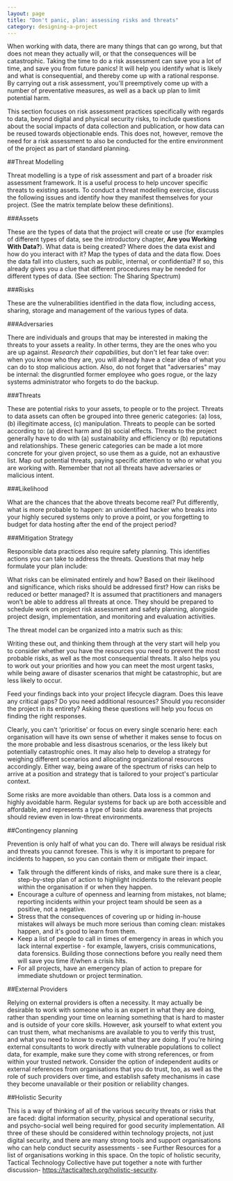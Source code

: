 ```yaml
---
layout: page
title: "Don't panic, plan: assessing risks and threats"
category: designing-a-project
---
```


When working with data, there are many things that can go wrong, but that does not mean they actually will, or that the consequences will be catastrophic. Taking the time to do a risk assessment can save you a lot of time, and save you from future panics! It will help you identify what is likely and what is consequential, and thereby come up with a rational response. By carrying out a risk assessment, you'll preemptively come up with a number of preventative measures, as well as a back up plan to limit potential harm.

This section focuses on risk assessment practices specifically with regards to data, beyond digital and physical security risks, to include questions about the social impacts of data collection and publication, or how data can be reused towards objectionable ends. This does not, however, remove the need for a risk assessment to also be conducted for the entire environment of the project as part of standard planning.

##Threat Modelling

Threat modelling is a type of risk assessment and part of a broader risk assessment framework. It is a useful process to help uncover specific threats to existing assets. To conduct a threat modelling exercise, discuss the following issues and identify how they manifest themselves for your project. (See the matrix template below these definitions).

###Assets

These are the types of data that the project will create or use (for examples of different types of data, see the introductory chapter, **Are you Working With Data?**). What data is being created? Where does the data exist and how do you interact with it? Map the types of data and the data flow. Does the data fall into clusters, such as public, internal, or confidential? If so, this already gives you a clue that different procedures may be needed for different types of data. (See section: The Sharing Spectrum)

###Risks

These are the vulnerabilities identified in the data flow, including access, sharing, storage and management of the various types of data.

###Adversaries

There are individuals and groups that may be interested in making the threats to your assets a reality. In other terms, they are the ones who you are up against. *Research their capabilities*, but don't let fear take over: when you know who they are, you will already have a clear idea of what you can do to stop malicious action. Also, do not forget that "adversaries" may be internal: the disgruntled former employee who goes rogue, or the lazy systems administrator who forgets to do the backup.

###Threats

These are potential risks to your assets, to people or to the project. Threats to data assets can often be grouped into three generic categories: (a) loss, (b) illegitimate access, (c) manipulation. Threats to people can be sorted according to: (a) direct harm and (b) social effects. Threats to the project generally have to do with (a) sustainability and efficiency or (b) reputations and relationships. These generic categories can be made a lot more concrete for your given project, so use them as a guide, not an exhaustive list. Map out potential threats, paying specific attention to who or what you are working with. Remember that not all threats have adversaries or malicious intent.

###Likelihood

What are the chances that the above threats become real? Put differently, what is more probable to happen: an unidentified hacker who breaks into your highly secured systems only to prove a point, or you forgetting to budget for data hosting after the end of the project period?

###Mitigation Strategy

Responsible data practices also require safety planning. This identifies actions you can take to address the threats. Questions that may help formulate your plan include:

What risks can be eliminated entirely and how?
Based on their likelihood and significance, which risks should be addressed first?
How can risks be reduced or better managed?
It is assumed that practitioners and managers won’t be able to address all threats at once. They should be prepared to schedule work on project risk assessment and safety planning, alongside project design, implementation, and monitoring and evaluation activities.

The threat model can be organized into a matrix such as this:


Writing these out, and thinking them through at the very start will help you to consider whether you have the resources you need to prevent the most probable risks, as well as the most consequential threats. It also helps you to work out your priorities and how you can meet the most urgent tasks, while being aware of disaster scenarios that might be catastrophic, but are less likely to occur.

Feed your findings back into your project lifecycle diagram. Does this leave any critical gaps? Do you need additional resources? Should you reconsider the project in its entirety? Asking these questions will help you focus on finding the right responses.

Clearly, you can't 'prioritise' or focus on every single scenario here: each organisation will have its own sense of whether it makes sense to focus on the more probable and less disastrous scenarios, or the less likely but potentially catastrophic ones. It may also help to develop a strategy for weighing different scenarios and allocating organizational resources accordingly. Either way, being aware of the spectrum of risks can help to arrive at a position and strategy that is tailored to your project's particular context.

Some risks are more avoidable than others. Data loss is a common and highly avoidable harm. Regular systems for back up are both accessible and affordable, and represents a type of basic data awareness that projects should review even in low-threat environments.

##Contingency planning

Prevention is only half of what you can do. There will always be residual risk and threats you cannot foresee. This is why it is important to prepare for incidents to happen, so you can contain them or mitigate their impact.

- Talk through the different kinds of risks, and make sure there is a clear, step-by-step plan of action to highlight incidents to the relevant people within the organisation if or when they happen.
- Encourage a culture of openness and learning from mistakes, not blame; reporting incidents within your project team should be seen as a positive, not a negative.
- Stress that the consequences of covering up or hiding in-house mistakes will always be much more serious than coming clean: mistakes happen, and it's good to learn from them.
- Keep a list of people to call in times of emergency in areas in which you lack internal expertise - for example, lawyers, crisis communications, data forensics. Building those connections before you really need them will save you time if/when a crisis hits.
- For all projects, have an emergency plan of action to prepare for immediate shutdown or project termination.

##External Providers

Relying on external providers is often a necessity. It may actually be desirable to work with someone who is an expert in what they are doing, rather than spending your time on learning something that is hard to master and is outside of your core skills. However, ask yourself to what extent you can trust them, what mechanisms are available to you to verify this trust, and what you need to know to evaluate what they are doing. If you're hiring external consultants to work directly with vulnerable populations to collect data, for example, make sure they come with strong references, or from within your trusted network. Consider the option of independent audits or external references from organisations that you do trust, too, as well as the role of such providers over time, and establish safety mechanisms in case they become unavailable or their position or reliability changes.

##Holistic Security

This is a way of thinking of all of the various security threats or risks that are faced: digital information security, physical and operational security, and psycho-social well being required for good security implementation. All three of these should be considered within technology projects, not just digital security, and there are many strong tools and support organisations who can help conduct security assessments - see Further Resources for a list of organisations working in this space. On the topic of holistic security, Tactical Technology Collective have put together a note with further discussion- https://tacticaltech.org/holistic-security.
